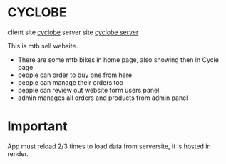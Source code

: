 # CYCLOBE

client site [cyclobe](https://cyclobe-mtb.web.app)
server site [cyclobe server](https://cyclobe-server.onrender.com)

This is mtb sell website.

* There are some mtb bikes in home page, also showing then in Cycle page
* people can order to buy one from here
* people can manage their orders too
* peaple can review out website form users panel
* admin manages all orders and products from admin panel

# Important

App must reload 2/3 times to load data from serversite, it is hosted in render.
<!-- npm run build  then firebase deploy -->